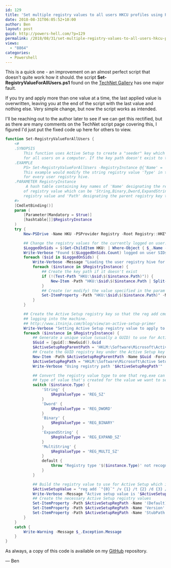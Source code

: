 ```yaml
---
id: 129
title: 'Set multiple registry values to all users HKCU profiles using PowerShell &#038; Active Setup'
date: 2018-08-31T06:05:52+10:00
author: Ben
layout: post
guid: http://powers-hell.com/?p=129
permalink: /2018/08/31/set-multiple-registry-values-to-all-users-hkcu-profiles-using-powershell-active-setup/
views:
  - "8864"
categories:
  - Powershell
---
```

This is a quick one - an improvement on an almost perfect script that doesn't quite work how it should.
the script **Set-RegistryValueForAllUsers.ps1** found on the <a href="https://gallery.technet.microsoft.com/scriptcenter/Easily-set-a-registry-b3449784" rel="noopener" target="_blank">TechNet Gallery</a> has one major fault.

<!--more-->

If you try and apply more than one value at a time, the last applied value is overwritten, leaving you at the end of the script with the last value and nothing else. Very simple change, but now the script works as intended.

I'll be reaching out to the author later to see if we can get this rectified, but as there are many comments on the TechNet script page covering this, I figured I'd just put the fixed code up here for others to view.

```PowerShell
function Set-RegistryValueForAllUsers {
    <#
    .SYNOPSIS
        This function uses Active Setup to create a "seeder" key which creates or modifies a user-based registry value
        for all users on a computer. If the key path doesn't exist to the value, it will automatically create the key and add the value.
    .EXAMPLE
        PS> Set-RegistryValueForAllUsers -RegistryInstance @{'Name' = 'Setting'; 'Type' = 'String'; 'Value' = 'someval'; 'Path' = 'SOFTWARE\Microsoft\Windows\Something'}
        This example would modify the string registry value 'Type' in the path 'SOFTWARE\Microsoft\Windows\Something' to 'someval'
        for every user registry hive.
    .PARAMETER RegistryInstance
         A hash table containing key names of 'Name' designating the registry value name, 'Type' to designate the type
        of registry value which can be 'String,Binary,Dword,ExpandString or MultiString', 'Value' which is the value itself of the
        registry value and 'Path' designating the parent registry key the registry value is in.
    #>
    [CmdletBinding()]
    param (
        [Parameter(Mandatory = $true)]
        [hashtable[]]$RegistryInstance
    )
    try {
        New-PSDrive -Name HKU -PSProvider Registry -Root Registry::HKEY_USERS | Out-Null

        ## Change the registry values for the currently logged on user. Each logged on user SID is under HKEY_USERS
        $LoggedOnSids = $(Get-ChildItem HKU: | Where-Object { $_.Name -match 'S-\d-\d+-(\d+-){1,14}\d+$' } | foreach-object { $_.Name })
        Write-Verbose "Found $($LoggedOnSids.Count) logged on user SIDs"
        foreach ($sid in $LoggedOnSids) {
            Write-Verbose -Message "Loading the user registry hive for the logged on SID $sid"
            foreach ($instance in $RegistryInstance) {
                ## Create the key path if it doesn't exist
                if (!(Test-Path "HKU:\$sid\$($instance.Path)")) {
                    New-Item -Path "HKU:\$sid\$($instance.Path | Split-Path -Parent)" -Name ($instance.Path | Split-Path -Leaf) -Force | Out-Null
                }
                ## Create (or modify) the value specified in the param
                Set-ItemProperty -Path "HKU:\$sid\$($instance.Path)" -Name $instance.Name -Value $instance.Value -Type $instance.Type -Force
            }
        }

        ## Create the Active Setup registry key so that the reg add cmd will get ran for each user
        ## logging into the machine.
        ## http://www.itninja.com/blog/view/an-active-setup-primer
        Write-Verbose "Setting Active Setup registry value to apply to all other users"
        foreach ($instance in $RegistryInstance) {
            ## Generate a unique value (usually a GUID) to use for Active Setup
            $Guid = [guid]::NewGuid().Guid
            $ActiveSetupRegParentPath = 'HKLM:\Software\Microsoft\Active Setup\Installed Components'
            ## Create the GUID registry key under the Active Setup key
            New-Item -Path $ActiveSetupRegParentPath -Name $Guid -Force | Out-Null
            $ActiveSetupRegPath = "HKLM:\Software\Microsoft\Active Setup\Installed Components\$Guid"
            Write-Verbose "Using registry path '$ActiveSetupRegPath'"

            ## Convert the registry value type to one that reg.exe can understand.  This will be the
            ## type of value that's created for the value we want to set for all users
            switch ($instance.Type) {
                'String' {
                    $RegValueType = 'REG_SZ'
                }
                'Dword' {
                    $RegValueType = 'REG_DWORD'
                }
                'Binary' {
                    $RegValueType = 'REG_BINARY'
                }
                'ExpandString' {
                    $RegValueType = 'REG_EXPAND_SZ'
                }
                'MultiString' {
                    $RegValueType = 'REG_MULTI_SZ'
                }
                default {
                    throw "Registry type '$($instance.Type)' not recognized"
                }
            }

            ## Build the registry value to use for Active Setup which is the command to create the registry value in all user hives
            $ActiveSetupValue = "reg add `"{0}`" /v {1} /t {2} /d {3} /f" -f "HKCU\$($instance.Path)", $instance.Name, $RegValueType, $instance.Value
            Write-Verbose -Message "Active setup value is '$ActiveSetupValue'"
            ## Create the necessary Active Setup registry values
            Set-ItemProperty -Path $ActiveSetupRegPath -Name '(Default)' -Value 'Active Setup Test' -Force
            Set-ItemProperty -Path $ActiveSetupRegPath -Name 'Version' -Value '1' -Force
            Set-ItemProperty -Path $ActiveSetupRegPath -Name 'StubPath' -Value $ActiveSetupValue -Force
        }
    }
    catch {
        Write-Warning -Message $_.Exception.Message
    }
}
```

As always, a copy of this code is available on my <a href="https://github.com/tabs-not-spaces/CodeDump/tree/master/Set-RegistryValueForAllUsers" rel="noopener" target="_blank">GitHub</a> repository.

— Ben
